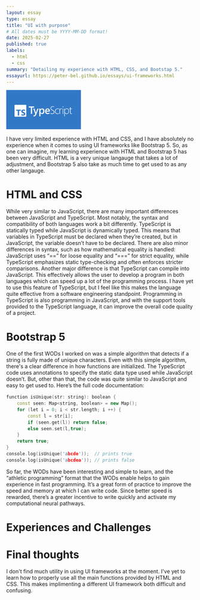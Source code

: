 ```yaml
---
layout: essay
type: essay
title: "UI with purpose"
# All dates must be YYYY-MM-DD format!
date: 2025-02-27
published: true
labels:
  - html
  - css
summary: "Detailing my experience with HTML, CSS, and Bootstap 5."
essayurl: https://peter-bel.github.io/essays/ui-frameworks.html
---
```


<img width="200px" class="rounded float-start pe-4" src="../img/typeS_im.png">

I have very limited experience with HTML and CSS, and I have absolutely no experience when it comes to using UI frameworks like Bootstrap 5. So, as one can imagine, my learning experience with HTML and Bootstrap 5 has been very difficult. HTML is a very unique langauge that takes a lot of adjustment, and Bootstrap 5 also take as much time to get used to as any other langauge. 

# HTML and CSS

While very similar to JavaScript, there are many important differences between JavaScript and TypeScript. Most notably, the syntax and compatibility of both languages work a bit differently. TypeScript is statically typed while JavaScript is dynamically typed. This means that variables in TypeScript must be declared when they’re created, but in JavaScript, the variable doesn’t have to be declared. There are also minor differences in syntax, such as how mathematical equality is handled: JavaScript uses “==” for loose equality and “===” for strict equality, while TypeScript emphasizes static type-checking and often enforces stricter comparisons. Another major difference is that TypeScript can compile into JavaScript. This effectively allows the user to develop a program in both languages which can speed up a lot of the programming process. I have yet to use this feature of TypeScript, but I feel like this makes the language quite effective from a software engineering standpoint. Programming in TypeScript is also programming in JavaScript, and with the support tools provided to the TypeScript language, it can improve the overall code quality of a project.

# Bootstrap 5

One of the first WODs I worked on was a simple algorithm that detects if a string is fully made of unique characters. Even with this simple algorithm, there's a clear difference in how functions are initialized. The TypeScript code uses annotations to specify the static data type used while JavaScript doesn’t. But, other than that, the code was quite similar to JavaScript and easy to get used to. Here’s the full code documentation:

```cpp
function isUnique(str: string): boolean {
    const seen: Map<string, boolean> = new Map();
    for (let i = 0; i < str.length; i ++) {
        const l = str[i];
        if (seen.get(l)) return false;
        else seen.set(l,true);
    }
    return true;
}
console.log(isUnique('abcde'));  // prints true
console.log(isUnique('abcdea')); // prints false
```
So far, the WODs have been interesting and simple to learn, and the “athletic programming” format that the WODs enable helps to gain experience in fast programming. It’s a great form of practice to improve the speed and memory at which I can write code. Since better speed is rewarded, there’s a greater incentive to write quickly and activate my computational neural pathways.

# Experiences and Challenges

# Final thoughts

I don't find much utility in using UI frameworks at the moment. I've yet to learn how to properly use all the main functions provided by HTML and CSS. This makes implimenting a different UI framework both difficult and confusing. 
